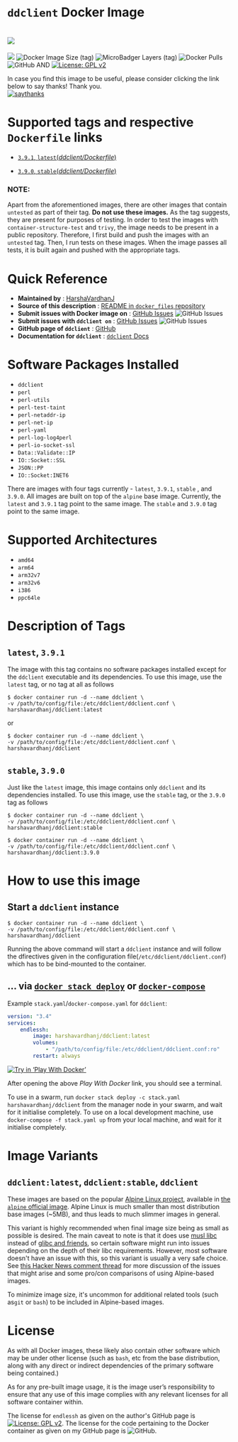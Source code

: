 # `ddclient` Docker Image

# [![](https://images.microbadger.com/badges/version/harshavardhanj/ddclient:stable.svg)](https://microbadger.com/images/harshavardhanj/ddclient:stable "Get your own version badge on microbadger.com")
[![](https://images.microbadger.com/badges/commit/harshavardhanj/ddclient:stable.svg)](https://microbadger.com/images/harshavardhanj/ddclient:stable "Get your own commit badge on microbadger.com")
![Docker Image Size (tag)](https://img.shields.io/docker/image-size/harshavardhanj/ddclient/stable)
![MicroBadger Layers (tag)](https://img.shields.io/microbadger/layers/harshavardhanj/ddclient/stable)
![Docker Pulls](https://img.shields.io/docker/pulls/harshavardhanj/ddclient)
![GitHub](https://img.shields.io/github/license/HarshaVardhanJ/docker_files) AND [![License: GPL v2](https://img.shields.io/badge/License-GPL%20v2-blue.svg)](https://www.gnu.org/licenses/old-licenses/gpl-2.0.en.html)

In case you find this image to be useful, please consider clicking the link below to say thanks! Thank you.  
[![saythanks](https://img.shields.io/badge/say-thanks-ff69b4.svg)](https://saythanks.io/to/vardhanharshaj%40gmail.com)

# Supported tags and respective `Dockerfile` links

- [`3.9.1`, `latest`(*ddclient/Dockerfile*)](https://github.com/HarshaVardhanJ/docker_files/blob/master/ddclient/v3.9.1/Dockerfile)

- [`3.9.0`, `stable`(*ddclient/Dockerfile*)](https://github.com/HarshaVardhanJ/docker_files/blob/master/ddclient/v3.9.0/Dockerfile)

  

### NOTE:

Apart from the aforementioned images, there are other images that contain `untested` as part of their tag. **Do not use these images.** As the tag suggests, they are present for purposes of testing. In order to test the images with `container-structure-test` and `trivy`, the image needs to be present in a public repository. Therefore, I first build and push the images with an `untested` tag. Then, I run tests on these images. When the image passes all tests, it is built again and pushed with the appropriate tags.



# Quick Reference

- **Maintained by** : [HarshaVardhanJ](https://github.com/HarshaVardhanJ/docker_files/)
- **Source of this description** : [README in `docker_files` repository](https://github.com/HarshaVardhanJ/docker_files/blob/master/ddclient/README.md)
- **Submit issues with Docker image on** : [GitHub Issues](https://github.com/HarshaVardhanJ/docker_files/issues)  ![GitHub Issues](https://img.shields.io/github/issues/HarshaVardhanJ/docker_files)
- **Submit issues with `ddclient on`** : [GitHub Issues](https://github.com/ddclient/ddclient/issues) ![GitHub Issues](https://img.shields.io/github/issues/ddclient/ddclient)
- **GitHub page of `ddclient`** : [GitHub](https://github.com/ddclient/ddclient)
- **Documentation for `ddclient`** : [`ddclient` Docs](https://ddclient.net)



# Software Packages Installed

* `ddclient`
* `perl` 
* `perl-utils`
* `perl-test-taint`
* `perl-netaddr-ip`
* `perl-net-ip`
* `perl-yaml`
* `perl-log-log4perl`
* `perl-io-socket-ssl`
* `Data::Validate::IP`
* `IO::Socket::SSL`
* `JSON::PP`
* `IO::Socket:INET6`

There are images with four tags currently - `latest`, `3.9.1`, `stable` , and `3.9.0`. All images are built on top of the `alpine` base image. Currently, the `latest` and `3.9.1` tag point to the same image. The `stable` and `3.9.0` tag point to the same image.

# Supported Architectures

* `amd64`
* `arm64`
* `arm32v7`
* `arm32v6`
* `i386`
* `ppc64le`

# Description of Tags

## `latest`, `3.9.1`

The image with this tag contains no software packages installed except for the `ddclient` executable and its dependencies. To use this image,  use  the `latest` tag, or no tag at all as follows

```shell
$ docker container run -d --name ddclient \
-v /path/to/config/file:/etc/ddclient/ddclient.conf \
harshavardhanj/ddclient:latest
```

or

```shell
$ docker container run -d --name ddclient \
-v /path/to/config/file:/etc/ddclient/ddclient.conf \
harshavardhanj/ddclient
```



## `stable`, `3.9.0`

Just like the `latest` image, this image contains only `ddclient` and its dependencies installed. To use this image, use the `stable` tag, or the `3.9.0` tag as follows

```shell
$ docker container run -d --name ddclient \
-v /path/to/config/file:/etc/ddclient/ddclient.conf \
harshavardhanj/ddclient:stable
```

```shell
$ docker container run -d --name ddclient \
-v /path/to/config/file:/etc/ddclient/ddclient.conf \
harshavardhanj/ddclient:3.9.0
```





# How to use this image

## Start a `ddclient` instance

```shell
$ docker container run -d --name ddclient \
-v /path/to/config/file:/etc/ddclient/ddclient.conf \
harshavardhanj/ddclient
```

Running the above command will start a `ddclient` instance and will follow the dfirectives given in the configuration file(`/etc/ddclient/ddclient.conf`) which has to be bind-mounted to the container.



## … via [`docker stack deploy`](https://docs.docker.com/engine/reference/commandline/stack_deploy/) or [`docker-compose`](https://github.com/docker/compose)

Example `stack.yaml`/`docker-compose.yaml` for `ddclient`:



```yaml
version: "3.4"
services:
	endlessh:
		image: harshavardhanj/ddclient:latest
		volumes:
			- "/path/to/config/file:/etc/ddclient/ddclient.conf:ro"
		restart: always
```



[![Try in ‘Play With Docker’](https://github.com/play-with-docker/stacks/raw/cff22438cb4195ace27f9b15784bbb497047afa7/assets/images/button.png)](https://labs.play-with-docker.com?stack=https://raw.githubusercontent.com/HarshaVardhanJ/docker_files/master/ddclient/v3.9.0/docker-compose.yml)



After opening the above *Play With Docker* link, you should see a terminal.

To use in a swarm, run `docker stack deploy -c stack.yaml harshavardhanj/ddclient` from the manager node in your swarm, and wait for it initialise completely. To use on a local development machine, use `docker-compose -f stack.yaml up` from your local machine, and wait for it initialise completely. 



# Image Variants



## `ddclient:latest`, `ddclient:stable`, `ddclient`

These images are based on the popular [Alpine Linux project](http://alpinelinux.org), available in [the `alpine` official
image](https://hub.docker.com/_/alpine). Alpine Linux is much smaller than most distribution base images (~5MB), and thus leads to much slimmer images in general.

This variant is highly recommended when final image size being as small as possible is desired. The main caveat to note is that it does use [musl libc](http://www.musl-libc.org) instead of [glibc and friends](http://www.etalabs.net/compare_libcs.html), so certain software might run into issues depending on the depth of their libc requirements. However, most software doesn't have an issue with this, so this variant is usually a very safe choice. See [this Hacker News comment thread](https://news.ycombinator.com/item?id=10782897) for more discussion of the issues that might arise and some pro/con comparisons of using Alpine-based images.

To minimize image size, it's uncommon for additional related tools (such as`git` or `bash`) to be included in Alpine-based images.



# License

As with all Docker images, these likely also contain other software which may be under other license (such as `bash`, etc from the base distribution, along with any direct or indirect dependencies of the primary software being contained.)

As for any pre-built image usage, it is the image user’s responsibility to ensure that any use of this image complies with any relevant licenses for all software container within.

The license for `endlessh` as given on the author's GitHub page is [![License: GPL v2](https://img.shields.io/badge/License-GPL%20v2-blue.svg)](https://www.gnu.org/licenses/old-licenses/gpl-2.0.en.html). The license for the code pertaining to the Docker container as given on my GitHub page is ![GitHub](https://img.shields.io/github/license/HarshaVardhanJ/docker_files).

